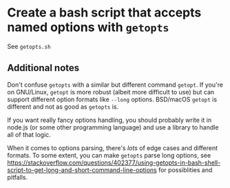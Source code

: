 # Create a bash script that accepts named options with `getopts`
See `getopts.sh`

## Additional notes

Don't confuse `getopts` with a similar but different command `getopt`. If you're on GNU/Linux, `getopt` is more robust (albeit more difficult to use) but can support different option formats like `--long` options. BSD/macOS `getopt` is different and not as good as `getopts` is.

If you want really fancy options handling, you should probably write it in node.js (or some other programming language) and use a library to handle all of that logic.

When it comes to options parsing, there's *lots* of edge cases and different formats. To some extent, you can make `getopts` parse long options, see https://stackoverflow.com/questions/402377/using-getopts-in-bash-shell-script-to-get-long-and-short-command-line-options for possiblities and pitfalls.


